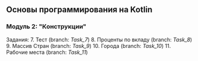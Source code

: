 ## Основы программирования на Kotlin
### Модуль 2: "Конструкции"

Задания:
7. Тест (branch: *Task_7*)
8. Проценты по вкладу (branch: *Task_8*)
9. Массив Стран (branch: *Task_9*)
10. Города (branch: *Task_10*)
11. Рабочие места (branch: *Task_11*)